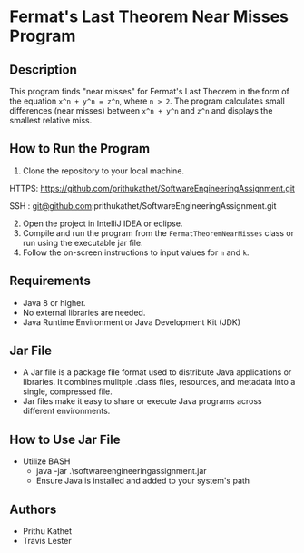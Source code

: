 # Fermat's Last Theorem Near Misses Program

## Description
This program finds "near misses" for Fermat's Last 
Theorem in the form of the equation `x^n + y^n = z^n`, where `n > 2`. The program calculates small differences (near misses) between `x^n + y^n` and `z^n` and displays the smallest relative miss.

## How to Run the Program
1. Clone the repository to your local machine.

HTTPS: https://github.com/prithukathet/SoftwareEngineeringAssignment.git

SSH : git@github.com:prithukathet/SoftwareEngineeringAssignment.git

2. Open the project in IntelliJ IDEA or eclipse.
3. Compile and run the program from the `FermatTheoremNearMisses` class or run using the executable jar file. 
4. Follow the on-screen instructions to input values for `n` and `k`.

## Requirements
- Java 8 or higher.
- No external libraries are needed.
- Java Runtime Environment or Java Development Kit (JDK) 

## Jar File
- A Jar file is a package file format used to distribute Java applications or libraries. It combines mulitple .class files, resources, and metadata into a single, compressed file. 
- Jar files make it easy to share or execute Java programs across different environments. 

## How to Use Jar File
- Utilize BASH
    - java -jar .\softwareengineeringassignment.jar
    * Ensure Java is installed and added to your system's path

## Authors
- Prithu Kathet
- Travis Lester

